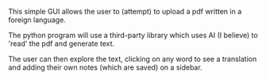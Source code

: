 This simple GUI allows the user to (attempt) to upload a pdf written in a foreign language.

The python program will use a third-party library which uses AI (I believe) to 'read' the pdf and generate text.

The user can then explore the text, clicking on any word to see a translation and adding their own notes (which are saved) on a sidebar.
